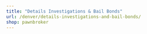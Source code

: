 ```yaml
---
title: "Details Investigations & Bail Bonds"
url: /denver/details-investigations-and-bail-bonds/
shop: pawnbroker
---
```

